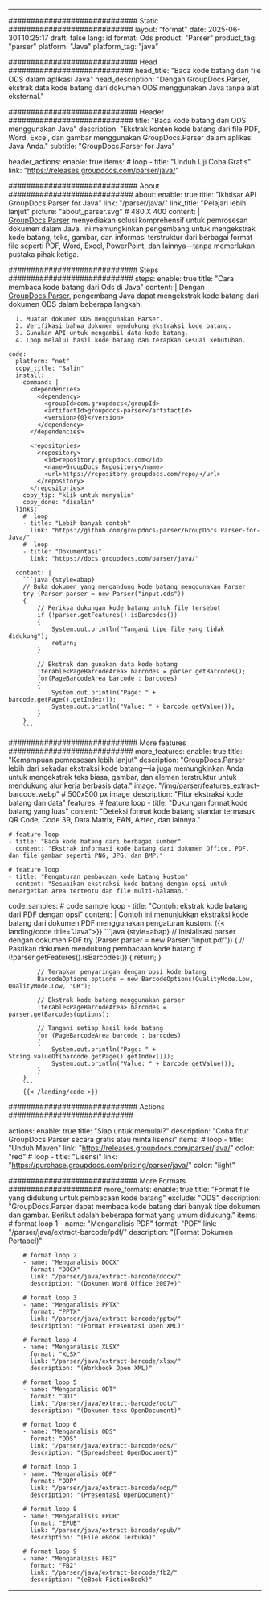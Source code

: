 


---
############################# Static ############################
layout: "format"
date:  2025-06-30T10:25:17
draft: false
lang: id
format: Ods
product: "Parser"
product_tag: "parser"
platform: "Java"
platform_tag: "java"

############################# Head ############################
head_title: "Baca kode batang dari file ODS dalam aplikasi Java"
head_description: "Dengan GroupDocs.Parser, ekstrak data kode batang dari dokumen ODS menggunakan Java tanpa alat eksternal."

############################# Header ############################
title: "Baca kode batang dari ODS menggunakan Java" 
description: "Ekstrak konten kode batang dari file PDF, Word, Excel, dan gambar menggunakan GroupDocs.Parser dalam aplikasi Java Anda."
subtitle: "GroupDocs.Parser for Java" 

header_actions:
  enable: true
  items:
    #  loop
    - title: "Unduh Uji Coba Gratis"
      link: "https://releases.groupdocs.com/parser/java/"
      
############################# About ############################
about:
    enable: true
    title: "Ikhtisar API GroupDocs.Parser for Java"
    link: "/parser/java/"
    link_title: "Pelajari lebih lanjut"
    picture: "about_parser.svg" # 480 X 400
    content: |
       [GroupDocs.Parser](/parser/java/) menyediakan solusi komprehensif untuk pemrosesan dokumen dalam Java. Ini memungkinkan pengembang untuk mengekstrak kode batang, teks, gambar, dan informasi terstruktur dari berbagai format file seperti PDF, Word, Excel, PowerPoint, dan lainnya—tanpa memerlukan pustaka pihak ketiga.

############################# Steps ############################
steps:
    enable: true
    title: "Cara membaca kode batang dari Ods di Java"
    content: |
      Dengan [GroupDocs.Parser](/parser/java/), pengembang Java dapat mengekstrak kode batang dari dokumen ODS dalam beberapa langkah:
      
      1. Muatan dokumen ODS menggunakan Parser.
      2. Verifikasi bahwa dokumen mendukung ekstraksi kode batang.
      3. Gunakan API untuk mengambil data kode batang.
      4. Loop melalui hasil kode batang dan terapkan sesuai kebutuhan.
   
    code:
      platform: "net"
      copy_title: "Salin"
      install:
        command: |
          <dependencies>
            <dependency>
              <groupId>com.groupdocs</groupId>
              <artifactId>groupdocs-parser</artifactId>
              <version>{0}</version>
            </dependency>
          </dependencies>

          <repositories>
            <repository>
              <id>repository.groupdocs.com</id>
              <name>GroupDocs Repository</name>
              <url>https://repository.groupdocs.com/repo/</url>
            </repository>
          </repositories>
        copy_tip: "klik untuk menyalin"
        copy_done: "disalin"
      links:
        #  loop
        - title: "Lebih banyak contoh"
          link: "https://github.com/groupdocs-parser/GroupDocs.Parser-for-Java/"
        #  loop
        - title: "Dokumentasi"
          link: "https://docs.groupdocs.com/parser/java/"
          
      content: |
        ```java {style=abap}
        // Buka dokumen yang mengandung kode batang menggunakan Parser
        try (Parser parser = new Parser("input.ods"))
        {
            // Periksa dukungan kode batang untuk file tersebut
            if (!parser.getFeatures().isBarcodes())
            {
                System.out.println("Tangani tipe file yang tidak didukung");
                return;
            }

            // Ekstrak dan gunakan data kode batang
            Iterable<PageBarcodeArea> barcodes = parser.getBarcodes();
            for(PageBarcodeArea barcode : barcodes)
            {
                System.out.println("Page: " + barcode.getPage().getIndex());
                System.out.println("Value: " + barcode.getValue());
            }
        }
        ```            

############################# More features ############################
more_features:
  enable: true
  title: "Kemampuan pemrosesan lebih lanjut"
  description: "GroupDocs.Parser lebih dari sekadar ekstraksi kode batang—ia juga memungkinkan Anda untuk mengekstrak teks biasa, gambar, dan elemen terstruktur untuk mendukung alur kerja berbasis data."
  image: "/img/parser/features_extract-barcode.webp" # 500x500 px
  image_description: "Fitur ekstraksi kode batang dan data"
  features:
    # feature loop
    - title: "Dukungan format kode batang yang luas"
      content: "Deteksi format kode batang standar termasuk QR Code, Code 39, Data Matrix, EAN, Aztec, dan lainnya."

    # feature loop
    - title: "Baca kode batang dari berbagai sumber"
      content: "Ekstrak informasi kode batang dari dokumen Office, PDF, dan file gambar seperti PNG, JPG, dan BMP."

    # feature loop
    - title: "Pengaturan pembacaan kode batang kustom"
      content: "Sesuaikan ekstraksi kode batang dengan opsi untuk menargetkan area tertentu dan file multi-halaman."
      
  code_samples:
    # code sample loop
    - title: "Contoh: ekstrak kode batang dari PDF dengan opsi"
      content: |
        Contoh ini menunjukkan ekstraksi kode batang dari dokumen PDF menggunakan pengaturan kustom.
        {{< landing/code title="Java">}}
        ```java {style=abap}
        //  Inisialisasi parser dengan dokumen PDF
        try (Parser parser = new Parser("input.pdf"))
        {
            // Pastikan dokumen mendukung pembacaan kode batang
            if (!parser.getFeatures().isBarcodes())
            {
                return;
            }

            // Terapkan penyaringan dengan opsi kode batang
            BarcodeOptions options = new BarcodeOptions(QualityMode.Low, QualityMode.Low, "QR");

            // Ekstrak kode batang menggunakan parser
            Iterable<PageBarcodeArea> barcodes = parser.getBarcodes(options);

            // Tangani setiap hasil kode batang
            for (PageBarcodeArea barcode : barcodes)
            {
                System.out.println("Page: " + String.valueOf(barcode.getPage().getIndex()));
                System.out.println("Value: " + barcode.getValue());
            }
        }
        ```
        {{< /landing/code >}}


############################# Actions ############################

actions:
  enable: true
  title: "Siap untuk memulai?"
  description: "Coba fitur GroupDocs.Parser secara gratis atau minta lisensi"
  items:
    #  loop
    - title: "Unduh Maven"
      link: "https://releases.groupdocs.com/parser/java/"
      color: "red"
        #  loop
    - title: "Lisensi"
      link: "https://purchase.groupdocs.com/pricing/parser/java/"
      color: "light"


############################# More Formats #####################
more_formats:
    enable: true
    title: "Format file yang didukung untuk pembacaan kode batang"
    exclude: "ODS"
    description: "GroupDocs.Parser dapat membaca kode batang dari banyak tipe dokumen dan gambar. Berikut adalah beberapa format yang umum didukung."
    items: 
        # format loop 1
        - name: "Menganalisis PDF"
          format: "PDF"
          link: "/parser/java/extract-barcode/pdf/"
          description: "(Format Dokumen Portabel)"
          
        # format loop 2
        - name: "Menganalisis DOCX"
          format: "DOCX"
          link: "/parser/java/extract-barcode/docx/"
          description: "(Dokumen Word Office 2007+)"
          
        # format loop 3
        - name: "Menganalisis PPTX"
          format: "PPTX"
          link: "/parser/java/extract-barcode/pptx/"
          description: "(Format Presentasi Open XML)"
          
        # format loop 4
        - name: "Menganalisis XLSX"
          format: "XLSX"
          link: "/parser/java/extract-barcode/xlsx/"
          description: "(Workbook Open XML)"
          
        # format loop 5
        - name: "Menganalisis ODT"
          format: "ODT"
          link: "/parser/java/extract-barcode/odt/"
          description: "(Dokumen teks OpenDocument)"
          
        # format loop 6
        - name: "Menganalisis ODS"
          format: "ODS"
          link: "/parser/java/extract-barcode/ods/"
          description: "(Spreadsheet OpenDocument)"
          
        # format loop 7
        - name: "Menganalisis ODP"
          format: "ODP"
          link: "/parser/java/extract-barcode/odp/"
          description: "(Presentasi OpenDocument)"
          
        # format loop 8
        - name: "Menganalisis EPUB"
          format: "EPUB"
          link: "/parser/java/extract-barcode/epub/"
          description: "(File eBook Terbuka)"
          
        # format loop 9
        - name: "Menganalisis FB2"
          format: "FB2"
          link: "/parser/java/extract-barcode/fb2/"
          description: "(eBook FictionBook)"
         
          

---